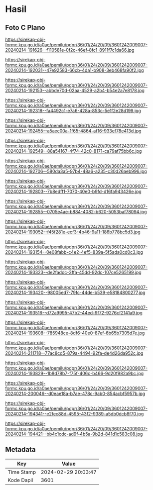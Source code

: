 # Hasil

## Foto C Plano

https://sirekap-obj-formc.kpu.go.id/a0ae/pemilu/pdpr/36/01/24/20/09/3601242009007-20240214-191626--f110581e-0f2c-46ef-8fc1-8911f7c1da66.jpg

https://sirekap-obj-formc.kpu.go.id/a0ae/pemilu/pdpr/36/01/24/20/09/3601242009007-20240214-192031--47e92583-66cb-4da1-b908-3eb468fa90f2.jpg

https://sirekap-obj-formc.kpu.go.id/a0ae/pemilu/pdpr/36/01/24/20/09/3601242009007-20240214-192153--abbde70d-02aa-4529-a2b4-b54e2a7e8178.jpg

https://sirekap-obj-formc.kpu.go.id/a0ae/pemilu/pdpr/36/01/24/20/09/3601242009007-20240214-192318--fa4492c1-e7a6-428a-853c-5e1f2e28d199.jpg

https://sirekap-obj-formc.kpu.go.id/a0ae/pemilu/pdpr/36/01/24/20/09/3601242009007-20240214-192455--a5aec00a-1f65-4864-af16-933ef78e413d.jpg

https://sirekap-obj-formc.kpu.go.id/a0ae/pemilu/pdpr/36/01/24/20/09/3601242009007-20240214-192549--88a54167-4f74-42c0-8171-ca79af75bb6c.jpg

https://sirekap-obj-formc.kpu.go.id/a0ae/pemilu/pdpr/36/01/24/20/09/3601242009007-20240214-192706--580da3a5-97b4-48a6-a235-c30d26aeb996.jpg

https://sirekap-obj-formc.kpu.go.id/a0ae/pemilu/pdpr/36/01/24/20/09/3601242009007-20240214-192803--7b8edff1-7070-40e0-b9fd-d16fa943426e.jpg

https://sirekap-obj-formc.kpu.go.id/a0ae/pemilu/pdpr/36/01/24/20/09/3601242009007-20240214-192855--0705e4ae-b884-4082-b620-5053baf78094.jpg

https://sirekap-obj-formc.kpu.go.id/a0ae/pemilu/pdpr/36/01/24/20/09/3601242009007-20240214-193052--f45f281e-ecf3-4b46-9a11-186b778bc5d3.jpg

https://sirekap-obj-formc.kpu.go.id/a0ae/pemilu/pdpr/36/01/24/20/09/3601242009007-20240214-193154--0e08fabb-c4e2-4ef5-839a-5f5ada0cd0c3.jpg

https://sirekap-obj-formc.kpu.go.id/a0ae/pemilu/pdpr/36/01/24/20/09/3601242009007-20240214-193323--de2faddc-3ffa-45dd-92dc-107ce5265199.jpg

https://sirekap-obj-formc.kpu.go.id/a0ae/pemilu/pdpr/36/01/24/20/09/3601242009007-20240214-193420--98005ed7-79fc-44de-b539-e58184800277.jpg

https://sirekap-obj-formc.kpu.go.id/a0ae/pemilu/pdpr/36/01/24/20/09/3601242009007-20240214-193516--d72a9995-47b2-44ed-9f72-9276cf2141a9.jpg

https://sirekap-obj-formc.kpu.go.id/a0ae/pemilu/pdpr/36/01/24/20/09/3601242009007-20240214-193608--785948ce-8df6-40e0-87ef-6b65b7305d7e.jpg

https://sirekap-obj-formc.kpu.go.id/a0ae/pemilu/pdpr/36/01/24/20/09/3601242009007-20240214-211718--77ac8cd5-879a-4494-92fa-de4d26da952c.jpg

https://sirekap-obj-formc.kpu.go.id/a0ae/pemilu/pdpr/36/01/24/20/09/3601242009007-20240214-193829--1b8d78b7-f75f-406c-b466-9d20f982a9bc.jpg

https://sirekap-obj-formc.kpu.go.id/a0ae/pemilu/pdpr/36/01/24/20/09/3601242009007-20240214-200046--d0eae18a-b7ae-478c-9ab0-854acbf5957b.jpg

https://sirekap-obj-formc.kpu.go.id/a0ae/pemilu/pdpr/36/01/24/20/09/3601242009007-20240214-194341--e2fec88d-4595-43f2-9389-a5db0dcb8f70.jpg

https://sirekap-obj-formc.kpu.go.id/a0ae/pemilu/pdpr/36/01/24/20/09/3601242009007-20240214-194421--bb4c1cdc-ad9f-4b5a-9b2d-841d1c583c08.jpg


## Metadata

| Key        | Value               |
| ---------- | ------------------- |
| Time Stamp | 2024-02-29 20:03:47 |
| Kode Dapil | 3601                |



